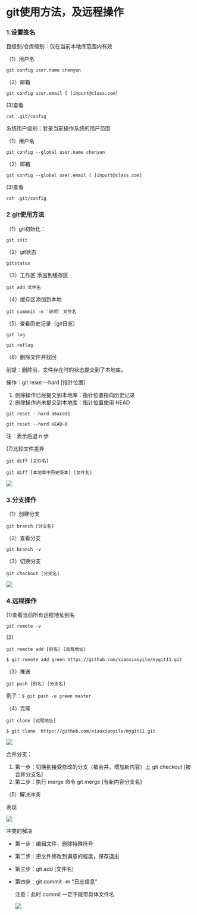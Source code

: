 # git使用方法，及远程操作

### 1.设置签名

目级别/仓库级别：仅在当前本地库范围内有效 

（1）用户名

`git config user.name chenyan `

（2）邮箱

`git config user.email [ [inputt@class.com]`

(3)查看

`cat .git/config`

系统用户级别：登录当前操作系统的用户范围 

（1）用户名

`git config --global user.name chenyan` 

（2）邮箱

`git config --global user.email [ [inputt@class.com]`

(3)查看

`cat .git/config`

### 2.git使用方法

（1）git初始化：

`git init`

（2）git状态 

`gitstatus`

（3）工作区 添加到缓存区

`git add 文件名`

（4）缓存区添加到本地

`git commmit -m '说明' 文件名`

（5）查看历史记录（git日志）

`git log`

`git reflog`

（6）删除文件并找回

前提：删除前，文件存在时的状态提交到了本地库。

操作：git reset --hard [指针位置]

1. 删除操作已经提交到本地库：指针位置指向历史记录
2. 删除操作尚未提交到本地库：指针位置使用 HEAD

`git reset --hard a6ace91`

`git reset --hard HEAD~0`

注：表示后退 n 步

(7)比较文件差异

`git diff [文件名]`

`git diff [本地库中历史版本] [文件名] `

![](C:\Users\Administrator\Desktop\img\11.png)

### 3.分支操作

（1）创建分支

`git branch [分支名] `

（2）查看分支 

`git branch -v `

（3）切换分支 

`git checkout [分支名] `

![](C:\Users\Administrator\Desktop\img\33.png)

### 4.远程操作

(1)查看当前所有远程地址别名 

`git remote -v `

(2)

`git remote add [别名] [远程地址] `

`$ git remote add green https://github.com/xiaoxiaoyile/mygit11.git`

（3）推送

`git push [别名] [分支名] `

例子：`$ git push -u green master`

（4）克隆

`git clone [远程地址] `

`$ git clone  https://github.com/xiaoxiaoyile/mygit11.git`

![](C:\Users\Administrator\Desktop\img\22.png)

合并分支：

1. 第一步：切换到接受修改的分支（被合并，增加新内容）上 git checkout [被合并分支名]
2. 第二步：执行 merge 命令 git merge [有新内容分支名]

（5）解决冲突

表现

![](C:\Users\Administrator\Desktop\img\解决冲突.png)

冲突的解决

- 第一步：编辑文件，删除特殊符号

- 第二步：把文件修改到满意的程度，保存退出

- 第三步：git add [文件名]

- 第四步：git commit -m "日志信息"

  注意：此时 commit 一定不能带具体文件名

  ![](C:\Users\Administrator\Desktop\img\44.png)